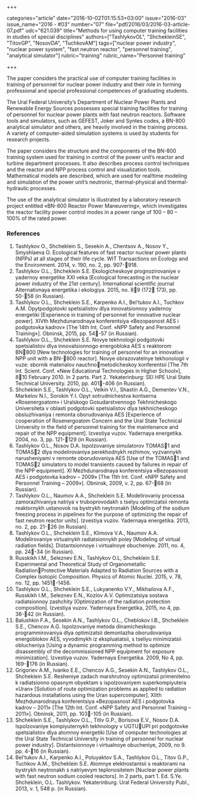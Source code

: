 +++

categories="article"
date="2016-10-02T01:15:53+03:00"
issue="2016-03"
issue_name="2016 - #03"
number="07"
file="pdf/2016/03/2016-03-article-07.pdf"
udc="621.039"
title="Methods for using computer training facilities in studies of special disciplines"
authors=["TashlykovOL", "ShchekleinSE", "TitovGP", "NosovDA", "TuchkovAM"]
tags=["nuclear power industry", "nuclear power system", "fast neutron reactor", "personnel training", "analytical simulator"]
rubric="training"
rubric_name="Personnel training"

+++

The paper considers the practical use of computer training facilities in training of personnel for nuclear power industry and their role in forming professional and special professional competences of graduating students.

The Ural Federal University’s Department of Nuclear Power Plants and Renewable Energy Sources possesses special training facilities for training of personnel for nuclear power plants with fast neutron reactors. Software tools and simulators, such as GEFEST, Joker and Syntes codes, a BN-800 analytical simulator and others, are heavily involved in the training process. 
A variety of computer-aided simulation systems is used by students for research projects.

The paper considers the structure and the components of the BN-800 training system used for training in control of the power unit’s reactor and turbine department processes. 
It also describes process control techniques and the reactor and NPP process control and visualization tools. 
Mathematical models are described, which are used for real!time modeling and simulation of the power unit’s neutronic, thermal-physical and thermal-hydraulic processes.

The use of the analytical simulator is illustrated by a laboratory research project entitled «BN-800 Reactor Power Maneuvering», which investigates the reactor facility power control modes in a power range of 100 – 80 – 100% of the rated power.

### References

1. Tashlykov O., Shcheklein S., Sesekin A., Chentsov A., Nosov Y., Smyshlaeva O. Ecological features of fast reactor nuclear power plants (NPPs) at all stages of their life cycle. WIT Transactions on Ecology and the Environment. 2014, v. 190, no. 2, pp. 907-918.
2. Tashlykov O.L., Shcheklein S.E. Ekologicheskoye prognozirovaniye v yadernoy energetike XXI veka [Ecological forecasting in the nuclear power industry of the 21st century]. International scientific journal Alternativnaya energetika i ekologiya. 2015, no. 89 (172 173), pp. 50-58 (in Russian).
3. Tashlykov O.L., Shcheklein S.E., Karpenko A.I., Bel’tukov A.I., Tuchkov A.M. Opytpodgotovki spetsialistov dlya innovatsionnoy yadernoy energetiki [Experience in training of personnel for innovative nuclear power]. XIVth Mezhdunarodnaya konferentsiya «Bezopasnost AES i podgotovka kadrov» [The 14th Int. Conf. «NPP Safety and Personnel Training»]. Obninsk, 2015, pp. 54-57 (in Russian).
4. Tashlykov O.L., Shcheklein S.E. Novye tekhnologii podgotovki spetsialistov dlya innovatsionnogo energobloka AES s reaktorom BN800 [New technologies for training of personnel for an innovative NPP unit with a BN-800 reactor]. Novye obrazovatelnye tekhonologii v vuze: sbornik materialov nauchnometodicheskoy konferentsii [The 7th Int. Scient. Conf. «New Educational Technologies in Higher School»], 810 February 2010. In 2 parts. Part 2. Yekaterinburg: SEI HPE Ural State Technical University. 2010, pp. 401-406 (in Russian).
5. Shcheklein S.E., Tashlykov O.L., Velkin V.I., Shastin A.G., Dementev V.N., Markelov N.I., Sorokin Y.I. Opyt sotrudnichestva kontserna «Rosenergoatom» i Uralskogo Gosudarstvennogo Tekhnicheskogo Universiteta v oblasti podgotovki spetsialistov dlya tekhnicheskogo obsluzhivaniya i remonta oborudovaniya AES [Experience of cooperation of Rosenergoatom Concern and the Ural State Technical University in the field of personnel training for the maintenance and repair of the NPP equipment]. Izvestiya vuzov. Yadernaya energetika. 2004, no. 3, pp. 121-129 (in Russian).
6. Tashlykov O.L., Nosov D.A. Ispolzovaniye simulatorov TOMAS1 and TOMAS2 dlya modelirovaniya perekhodnykh rezhimov, vyzvannykh narusheniyami v remonte oborudovaniya AES [Use of the TOMAS1 and TOMAS2 simulators to model transients caused by failures in repair of the NPP equipment]. XI Mezhdunarodnaya konferentsiya «Bezopasnost AES i podgotovka kadrov – 2009» [The 11th Int. Conf. «NPP Safety and Personnel Training – 2009»]. Obninsk, 2009, v. 2, pp. 67-68 (in Russian).
7. Tashlykov O.L., Naumov А.А., Shcheklein S.E. Modelirovaniy proсessa zamorazhivaniya natriya v truboprovodakh s tselyu optimizatsii remonta reaktornykh ustanovok na bystrykh neytronakh [Modeling of the sodium freezing process in pipelines for the purpose of optimizing the repair of fast neutron reactor units]. Izvestiya vuzov. Yadernaya energetika. 2013, no. 2, pp. 21-26 (in Russian).
8. Tashlykov O.L., Shcheklein S.E., Klimova V.A., Naumov А.А. Modelirovaniye virtualnykh radiatsionnykh poley [Modeling of virtual radiation fields]. Distantsionnoye i virtualnoye obucheniye. 2011, no. 4, pp. 24-34 (in Russian).
9. Russkikh I.M., Seleznev E.N., Tashlykov O.L, Shcheklein S.E. Experimental and Theoretical Study of Organometallic RadiationProtective Materials Adapted to Radiation Sources with a Complex Isotopic Composition. Physics of Atomic Nuclei. 2015, v. 78, no. 12, pp. 1451-1456.
10. Tashlykov O.L., Shcheklein S.E., Lukyanenko V.Y., Mikhailova A.F., Russkikh I.M., Seleznev E.N., Коzlov А.V. Optimizatsiya sostava radiatsionnoy zashchity [Optimization of the radiation protection composition]. Izvestiya vuzov. Yadernaya Energetika, 2015, no 4, pp. 36-42 (in Russian).
11. Balushkin F.A., Sesekin A.N., Tashlykov O.L., Cheblokov I.B., Shcheklein S.E., Chencov A.G. Ispolzovaniye metoda dinamicheskogo programmirovaniya dlya optimizatsii demontazha oborudovaniya energoblokov AES, vyvodimykh iz ekspluatatsii, s tseliyu minimizatsii oblucheniya [Using a dynamic programming method to optimize disassembly of the decommissioned NPP equipment for exposure minimization]. Izvestiya vuzov. Yadernaya Energetika. 2009, No 4, pp. 169-176 (in Russian).
12. Grigoriev A.M., Ivanko E.E., Chencov A.G., Sesekin A.N., Tashlykov O.L., Shcheklein S.E. Resheniye zadach marshrutnoy optimizatsii primenitelno k radiatsionno opasnym obyektam s ispolzovaniyem superkompiyutera «Uran» [Solution of route optimization problems as applied to radiation hazardous installations using the Uran supercomputer]. XIIth Mezhdunarodnaya konferentsiya «Bezopasnost AES i podgotovka kadrov – 2011» [The 12th Int. Conf. «NPP Safety and Personnel Training – 2011»]. Obninsk, 2011, pp. 103-105 (in Russian).
13. Shcheklein S.E., Tashlykov O.L., Titiv G.P., Borisova E.V., Nosov D.A. Ispolzovaniye kompiyuternykh tekhnologiy v UGTUUPI pri podgotovke spetsialistov dlya atomnoy energetiki [Use of computer technologies at the Ural State Technical University in training of personnel for nuclear power industry]. Distantsionnoye i virtualnoye obucheniye, 2009, no 9. pp. 4-16 (in Russian).
14. Bel’tukov A.I., Karpenko A.I., Poluyaktov S.A., Tashlykov O.L., Titov G.P., Tuchkov A.M., Shcheklein S.E. Atomnye elektrostantsii s reaktorami na bystrykh neytronakh s natriyevym teplonositelem [Nuclear power plants with fast neutron sodium cooled reactors]. In 2 parts, part 1. Ed. S.Ye. Shcheklein, O.L. Tashlykov. Yekaterinburg. Ural Federal University Publ., 2013, v. 1, 548 p. (in Russian).